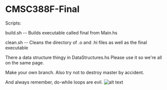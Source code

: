 # CMSC388F-Final

Scripts:

build.sh      --    Builds executable called final from Main.hs

clean.sh      --    Cleans the directory of .o and .hi files as well as the final executable

There a data structure thingy in DataStructures.hs Please use it so we're all on the same page.

Make your own branch. Also try not to destroy master by accident.

And always remember, do-while loops are evil.
![alt text](https://i.redd.it/h2wtm3205iiy.png)
